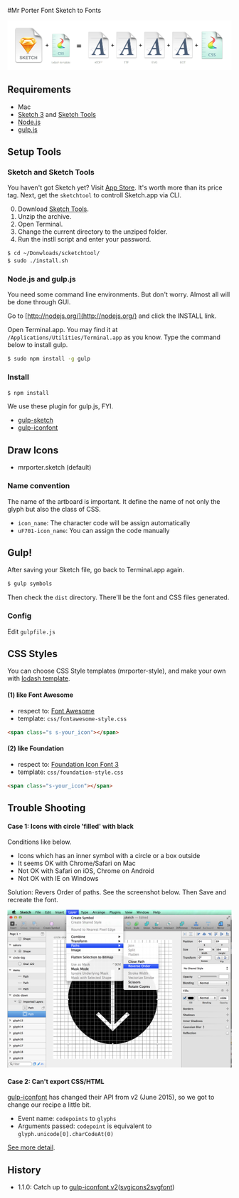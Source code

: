 #Mr Porter Font
Sketch to Fonts

![Screenshot of Template](images/webfonts.png)
## Requirements

- Mac
- [Sketch 3](http://bohemiancoding.com/sketch) and [Sketch Tools](http://bohemiancoding.com/sketch/tool/)
- [Node.js](http://nodejs.org/)
- [gulp.js](http://gulpjs.com/)


## Setup Tools

### Sketch and Sketch Tools

You haven't got Sketch yet? Visit [App Store](https://itunes.apple.com/jp/app/sketch-3/id852320343?l=en&mt=12). It's worth more than its price tag. Next, get the `sketchtool` to controll Sketch.app via CLI.

0. Download [Sketch Tools](http://sketchtool.bohemiancoding.com/sketchtool-latest.zip).
0. Unzip the archive.
0. Open Terminal.
0. Change the current directory to the unziped folder.
0. Run the instll script and enter your password.

```bash
$ cd ~/Donwloads/scketchtool/
$ sudo ./install.sh
```

### Node.js and gulp.js

You need some command line environments. But don't worry. Almost all will be done through GUI.

Go to [http://nodejs.org/](http://nodejs.org/) and click the INSTALL link.

Open Terminal.app. You may find it at `/Applications/Utilities/Terminal.app` as you know. Type the command below to install gulp.

```bash
$ sudo npm install -g gulp
```
### Install

```bash
$ npm install
```

We use these plugin for gulp.js, FYI.

- [gulp-sketch](https://github.com/cognitom/gulp-sketch)
- [gulp-iconfont](https://github.com/nfroidure/gulp-iconfont)


## Draw Icons

- mrporter.sketch (default)

### Name convention

The name of the artboard is important. It define the name of not only the glyph but also the class of CSS.

- `icon_name`: The character code will be assign automatically
- `uF701-icon_name`: You can assign the code manually


## Gulp!

After saving your Sketch file, go back to Terminal.app again.

```bash
$ gulp symbols
```

Then check the `dist` directory. There'll be the font and CSS files generated.


### Config

Edit `gulpfile.js`

## CSS Styles

You can choose CSS Style templates (mrporter-style), and make your own with [lodash template](http://lodash.com/docs#template).

#### (1) like Font Awesome

- respect to: [Font Awesome](http://fontawesome.io/)
- template: `css/fontawesome-style.css`

```html
<span class="s s-your_icon"></span>
```


#### (2) like Foundation

- respect to: [Foundation Icon Font 3](http://zurb.com/playground/foundation-icon-fonts-3)
- template: `css/foundation-style.css`

```html
<span class="s-your_icon"></span>
```

## Trouble Shooting

#### Case 1: Icons with circle 'filled' with black

Conditions like below.

- Icons which has an inner symbol with a circle or a box outside
- It seems OK with Chrome/Safari on Mac
- Not OK with Safari on iOS, Chrome on Android
- Not OK with IE on Windows

Solution: Revers Order of paths. See the screenshot below. Then Save and recreate the font.

![Path Order](images/path-order.png)

#### Case 2: Can't export CSS/HTML

[gulp-iconfont](https://github.com/nfroidure/gulp-iconfont) has changed their API from v2 (June 2015), so we got to change our recipe a little bit.

- Event name: `codepoints` to `glyphs`
- Arguments passed: `codepoint` is equivalent to `glyph.unicode[0].charCodeAt(0)`

[See more detail](https://github.com/cognitom/symbols-for-sketch/blob/6cf363c0926f2ea00f7249c65cea7a279e590601/gulpfile.js#L17-L26).

## History

- 1.1.0: Catch up to [gulp-iconfont v2](https://github.com/nfroidure/gulp-iconfont)([svgicons2svgfont](https://github.com/nfroidure/svgicons2svgfont))
